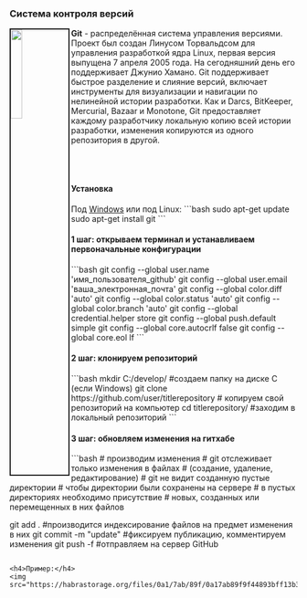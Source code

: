 <h3>Система контроля версий</h3>

<img src="http://media.w3guy.com/wp-content/uploads/2015/02/git.jpg" align="left" border="2" width="20%"/>
<b>Git</b> - распределённая система управления версиями. Проект был создан Линусом Торвальдсом для управления разработкой ядра Linux, первая версия выпущена 7 апреля 2005 года. На сегодняшний день его поддерживает Джунио Хамано. Git поддерживает быстрое разделение и слияние версий, включает инструменты для визуализации и навигации по нелинейной истории разработки. Как и Darcs, BitKeeper, Mercurial, Bazaar и Monotone, Git предоставляет каждому разработчику локальную копию всей истории разработки, изменения копируются из одного репозитория в другой.

<br><br>

<h4>Установка</h4>
Под <a href="https://git-scm.com/download/win">Windows</a> или под Linux:
```bash
sudo apt-get update
sudo apt-get install git
```

<h4>1 шаг: открываем терминал и устанавливаем первоначальные конфигурации</h4>
```bash
git config --global user.name 'имя_пользователя_github'
git config --global user.email 'ваша_электронная_почта'
git config --global color.diff 'auto'
git config --global color.status 'auto'
git config --global color.branch 'auto'
git config --global credential.helper store
git config --global push.default simple
git config --global core.autocrlf false
git config --global core.eol lf
```

<h4>2 шаг: клонируем репозиторий</h4>
```bash
mkdir C:/develop/ #cоздаем папку на диске C (если Windows)
git clone https://github.com/user/titlerepository # копируем свой репозиторий на компьютер
cd titlerepository/ #заходим в локальный репозиторий
```

<h4>3 шаг: обновляем изменения на гитхабе</h4>
```bash
# производим изменения
# git отслеживает только изменения в файлах
# (создание, удаление, редактирование)
# git не видит созданную пустые директории
# чтобы директории были сохранены на сервере
# в пустых директориях необходимо присутствие
# новых, созданных или перемещенных в них файлов

git add . #производится индексирование файлов на предмет изменения в них
git commit -m "update" #фиксируем публикацию, комментируем изменения
git push -f #отправляем на сервер GitHub
```

<h4>Пример:</h4>
<img src="https://habrastorage.org/files/0a1/7ab/89f/0a17ab89f9f44893bff13b326525fe6c.gif"/>